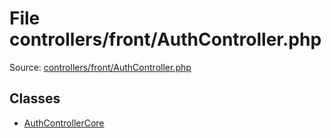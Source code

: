 File controllers/front/AuthController.php
=========
Source: [controllers/front/AuthController.php](https://github.com/PrestaShop/PrestaShop/blob/1.6.1.1/controllers/front/AuthController.php)


Classes
-------

* [AuthControllerCore](class.AuthControllerCore.md)


